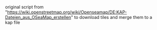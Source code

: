 original script from "https://wiki.openstreetmap.org/wiki/Openseamap/DE:KAP-Dateien_aus_OSeaMap_erstellen"
to download tiles and merge them to a kap file
